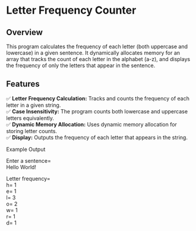 # Letter Frequency Counter  

## Overview  
This program calculates the frequency of each letter (both uppercase and lowercase) in a given sentence. It dynamically allocates memory for an array that tracks the count of each letter in the alphabet (a-z), and displays the frequency of only the letters that appear in the sentence.  

## Features  
✅ **Letter Frequency Calculation:** Tracks and counts the frequency of each letter in a given string.  
✅ **Case Insensitivity:** The program counts both lowercase and uppercase letters equivalently.  
✅ **Dynamic Memory Allocation:** Uses dynamic memory allocation for storing letter counts.  
✅ **Display:** Outputs the frequency of each letter that appears in the string.  

Example Output

Enter a sentence=  
Hello World!  

Letter frequency=  
h= 1  
e= 1  
l= 3  
o= 2  
w= 1  
r= 1  
d= 1  